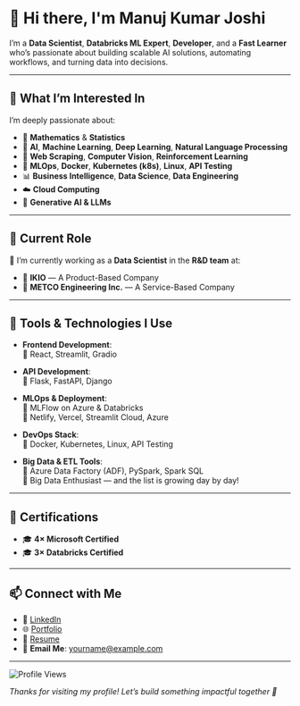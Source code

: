 # 👋 Hi there, I'm Manuj Kumar Joshi

I’m a **Data Scientist**, **Databricks ML Expert**, **Developer**, and a **Fast Learner** who’s passionate about building scalable AI solutions, automating workflows, and turning data into decisions.

---

## 🔭 What I’m Interested In

I’m deeply passionate about:

- 🧠 **Mathematics** & **Statistics**
- 🤖 **AI**, **Machine Learning**, **Deep Learning**, **Natural Language Processing**
- 🧹 **Web Scraping**, **Computer Vision**, **Reinforcement Learning**
- 🧱 **MLOps**, **Docker**, **Kubernetes (k8s)**, **Linux**, **API Testing**
- 📊 **Business Intelligence**, **Data Science**, **Data Engineering**
- ☁️ **Cloud Computing**
- 🌌 **Generative AI & LLMs**

---

## 💼 Current Role

🌱 I’m currently working as a **Data Scientist** in the **R&D team** at:

- 🏢 **IKIO** — A Product-Based Company  
- 🏢 **METCO Engineering Inc.** — A Service-Based Company

---

## 🚀 Tools & Technologies I Use

- **Frontend Development**:  
  🔹 React, Streamlit, Gradio

- **API Development**:  
  🔹 Flask, FastAPI, Django

- **MLOps & Deployment**:  
  🔹 MLFlow on Azure & Databricks  
  🔹 Netlify, Vercel, Streamlit Cloud, Azure

- **DevOps Stack**:  
  🔹 Docker, Kubernetes, Linux, API Testing

- **Big Data & ETL Tools**:  
  🔹 Azure Data Factory (ADF), PySpark, Spark SQL  
  🔹 Big Data Enthusiast — and the list is growing day by day!

---

## 📜 Certifications

- 🎓 **4× Microsoft Certified**
- 🎓 **3× Databricks Certified**

---

## 📫 Connect with Me

- 🔗 [LinkedIn](https://www.linkedin.com/in/manujjoshi/)
- 🌐 [Portfolio](https://sites.google.com/view/manujs-portfolio/home?authuser=1)
- 📄 [Resume](https://sites.google.com/view/manujs-portfolio/my-resume?authuser=1)
- 📧 **Email Me**: [yourname@example.com](mailto:yourname@example.com)

---

![Profile Views](https://komarev.com/ghpvc/?username=manujjoshi52)

_Thanks for visiting my profile! Let’s build something impactful together 🚀_
